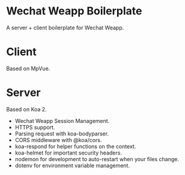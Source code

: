 # Wechat Weapp Boilerplate

A server + client boilerplate for Wechat Weapp.

# Client

Based on MpVue.

# Server

Based on Koa 2.

* Wechat Weapp Session Management.
* HTTPS support.
* Parsing request with koa-bodyparser.
* CORS middleware with @koa/cors.
* koa-respond for helper functions on the context.
* koa-helmet for important security headers.
* nodemon for development to auto-restart when your files change.
* dotenv for environment variable management.